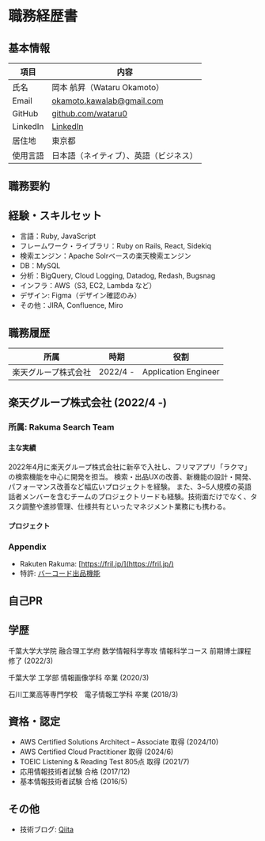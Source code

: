 # 職務経歴書

## 基本情報

| 項目         | 内容                            |
|--------------|---------------------------------|
| 氏名         | 岡本 航昇（Wataru Okamoto）       |
| Email        | [okamoto.kawalab@gmail.com](okamoto.kawalab@gmail.com)         |
| GitHub       | [github.com/wataru0](https://github.com/wataru0) |
| LinkedIn     | [LinkedIn](https://www.linkedin.com/in/%E8%88%AA%E6%98%87-%E5%B2%A1%E6%9C%AC-a39a231b9/) |
| 居住地       | 東京都                          |
| 使用言語     | 日本語（ネイティブ）、英語（ビジネス） |

## 職務要約

## 経験・スキルセット

- 言語：Ruby, JavaScript
- フレームワーク・ライブラリ：Ruby on Rails, React, Sidekiq
- 検索エンジン：Apache Solrベースの楽天検索エンジン
- DB：MySQL
- 分析：BigQuery, Cloud Logging, Datadog, Redash, Bugsnag
- インフラ：AWS（S3, EC2, Lambda など）
- デザイン: Figma（デザイン確認のみ）
- その他：JIRA, Confluence, Miro

## 職務履歴

| 所属        | 時期              | 役割                        |
| ---------- | ----------------- | ----------------------------- |
| 楽天グループ株式会社 | 2022/4 -    | Application Engineer |

## 楽天グループ株式会社 (2022/4 -)

### 所属: Rakuma Search Team

#### 主な実績

2022年4月に楽天グループ株式会社に新卒で入社し、フリマアプリ「ラクマ」の検索機能を中心に開発を担当。
検索・出品UXの改善、新機能の設計・開発、パフォーマンス改善など幅広いプロジェクトを経験。
また、3~5人規模の英語話者メンバーを含むチームのプロジェクトリードも経験。技術面だけでなく、タスク調整や進捗管理、仕様共有といったマネジメント業務にも携わる。

#### プロジェクト


### Appendix

- Rakuten Rakuma: [https://fril.jp/](https://fril.jp/)
- 特許: [バーコード出品機能](https://worldwide.espacenet.com/patent/search/family/093793866/publication/JP7598993B1?q=pn%3DJP7598993B1)

## 自己PR

## 学歴

千葉大学大学院 融合理工学府 数学情報科学専攻 情報科学コース 前期博士課程 修了 (2022/3)

千葉大学 工学部 情報画像学科 卒業 (2020/3)

石川工業高等専門学校　電子情報工学科 卒業 (2018/3)

## 資格・認定

- AWS Certified Solutions Architect – Associate 取得 (2024/10)
- AWS Certified Cloud Practitioner 取得 (2024/6)
- TOEIC Listening & Reading Test 805点 取得 (2021/7)
- 応用情報技術者試験 合格 (2017/12)
- 基本情報技術者試験 合格 (2016/5)

## その他

- 技術ブログ: [Qiita](https://qiita.com/okamoto441)
